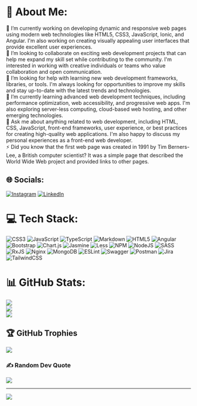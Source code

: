 # 💫 About Me:
🔭 I’m currently working on developing dynamic and responsive web pages using modern web technologies like HTML5, CSS3, JavaScript, Ionic, and Angular. I'm also working on creating visually appealing user interfaces that provide excellent user experiences.<br>👯 I’m looking to collaborate on exciting web development projects that can help me expand my skill set while contributing to the community. I'm interested in working with creative individuals or teams who value collaboration and open communication.<br>🤝 I’m looking for help with learning new web development frameworks, libraries, or tools. I'm always looking for opportunities to improve my skills and stay up-to-date with the latest trends and technologies.<br>🌱 I’m currently learning advanced web development techniques, including performance optimization, web accessibility, and progressive web apps. I'm also exploring server-less computing, cloud-based web hosting, and other emerging technologies.<br>💬 Ask me about anything related to web development, including HTML, CSS, JavaScript, front-end frameworks, user experience, or best practices for creating high-quality web applications. I'm also happy to discuss my personal experiences as a front-end web developer.<br>⚡ Did you know that the first web page was created in 1991 by Tim Berners-Lee, a British computer scientist? It was a simple page that described the World Wide Web project and provided links to other pages.


## 🌐 Socials:
[![Instagram](https://img.shields.io/badge/Instagram-%23E4405F.svg?logo=Instagram&logoColor=white)](https://instagram.com/akansh_mahendra) [![LinkedIn](https://img.shields.io/badge/LinkedIn-%230077B5.svg?logo=linkedin&logoColor=white)](https://linkedin.com/in/akansh-mahendra-2b725082) 

# 💻 Tech Stack:
![CSS3](https://img.shields.io/badge/css3-%231572B6.svg?style=for-the-badge&logo=css3&logoColor=white) ![JavaScript](https://img.shields.io/badge/javascript-%23323330.svg?style=for-the-badge&logo=javascript&logoColor=%23F7DF1E) ![TypeScript](https://img.shields.io/badge/typescript-%23007ACC.svg?style=for-the-badge&logo=typescript&logoColor=white) ![Markdown](https://img.shields.io/badge/markdown-%23000000.svg?style=for-the-badge&logo=markdown&logoColor=white) ![HTML5](https://img.shields.io/badge/html5-%23E34F26.svg?style=for-the-badge&logo=html5&logoColor=white) ![Angular](https://img.shields.io/badge/angular-%23DD0031.svg?style=for-the-badge&logo=angular&logoColor=white) ![Bootstrap](https://img.shields.io/badge/bootstrap-%23563D7C.svg?style=for-the-badge&logo=bootstrap&logoColor=white) ![Chart.js](https://img.shields.io/badge/chart.js-F5788D.svg?style=for-the-badge&logo=chart.js&logoColor=white) ![Jasmine](https://img.shields.io/badge/jasmine-%238A4182.svg?style=for-the-badge&logo=jasmine&logoColor=white) ![Less](https://img.shields.io/badge/less-2B4C80?style=for-the-badge&logo=less&logoColor=white) ![NPM](https://img.shields.io/badge/NPM-%23000000.svg?style=for-the-badge&logo=npm&logoColor=white) ![NodeJS](https://img.shields.io/badge/node.js-6DA55F?style=for-the-badge&logo=node.js&logoColor=white) ![SASS](https://img.shields.io/badge/SASS-hotpink.svg?style=for-the-badge&logo=SASS&logoColor=white) ![RxJS](https://img.shields.io/badge/rxjs-%23B7178C.svg?style=for-the-badge&logo=reactivex&logoColor=white) ![Nginx](https://img.shields.io/badge/nginx-%23009639.svg?style=for-the-badge&logo=nginx&logoColor=white) ![MongoDB](https://img.shields.io/badge/MongoDB-%234ea94b.svg?style=for-the-badge&logo=mongodb&logoColor=white) ![ESLint](https://img.shields.io/badge/ESLint-4B3263?style=for-the-badge&logo=eslint&logoColor=white) ![Swagger](https://img.shields.io/badge/-Swagger-%23Clojure?style=for-the-badge&logo=swagger&logoColor=white) ![Postman](https://img.shields.io/badge/Postman-FF6C37?style=for-the-badge&logo=postman&logoColor=white) ![Jira](https://img.shields.io/badge/jira-%230A0FFF.svg?style=for-the-badge&logo=jira&logoColor=white) ![TailwindCSS](https://img.shields.io/badge/tailwindcss-%2338B2AC.svg?style=for-the-badge&logo=tailwind-css&logoColor=white)
# 📊 GitHub Stats:
![](https://github-readme-stats.vercel.app/api?username=akanshmahendra&theme=dark&hide_border=false&include_all_commits=false&count_private=false)<br/>
![](https://github-readme-streak-stats.herokuapp.com/?user=akanshmahendra&theme=dark&hide_border=false)<br/>
![](https://github-readme-stats.vercel.app/api/top-langs/?username=akanshmahendra&theme=dark&hide_border=false&include_all_commits=false&count_private=false&layout=compact)

## 🏆 GitHub Trophies
![](https://github-profile-trophy.vercel.app/?username=akanshmahendra&theme=radical&no-frame=false&no-bg=true&margin-w=4)

### ✍️ Random Dev Quote
![](https://quotes-github-readme.vercel.app/api?type=horizontal&theme=radical)

---
[![](https://visitcount.itsvg.in/api?id=akanshmahendra&icon=0&color=0)](https://visitcount.itsvg.in)
